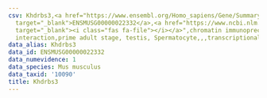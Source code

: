 ```yaml
---
csv: Khdrbs3,<a href="https://www.ensembl.org/Homo_sapiens/Gene/Summary?db=core;g=ENSMUSG00000022332"
  target="_blank">ENSMUSG00000022332</a>,<a href="https://www.ncbi.nlm.nih.gov/pubmed/25450459"
  target="_blank"><i class="fas fa-file"></i></a>",chromatin immunoprecipitation assay,direct
  interaction,prime adult stage, testis, Spermatocyte,,,transcriptional regulation,
data_alias: Khdrbs3
data_id: ENSMUSG00000022332
data_numevidence: 1
data_species: Mus musculus
data_taxid: '10090'
title: Khdrbs3
---
```

